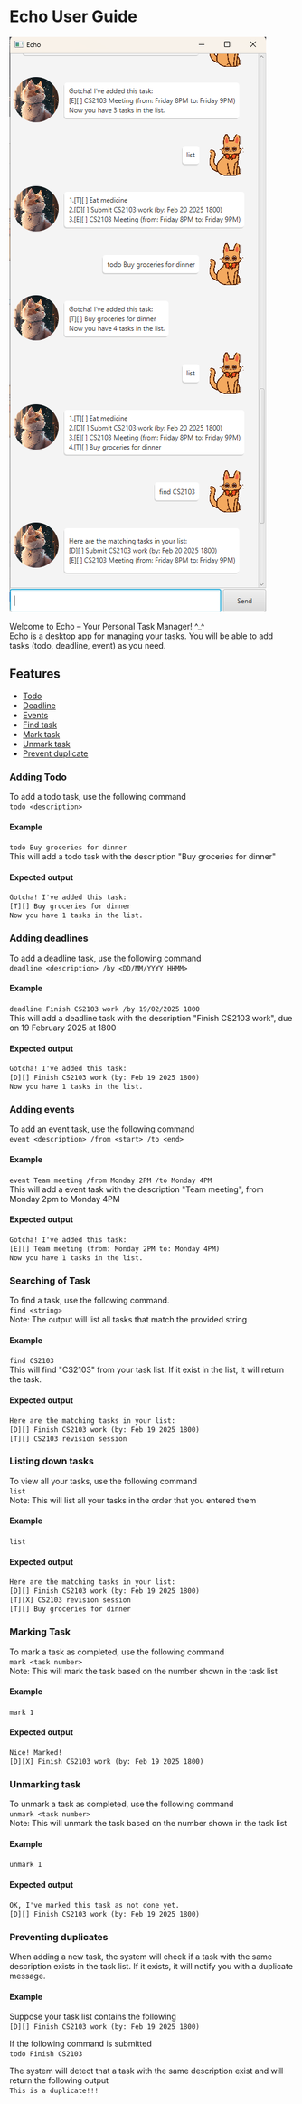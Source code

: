 # Echo User Guide

![Echo screenshot](Ui.png)

Welcome to Echo – Your Personal Task Manager! ^_^  
Echo is a desktop app for managing your tasks. You will be able to add tasks (todo, deadline, event) as you need.

## Features

- [Todo](#adding-todo)
- [Deadline](#adding-deadlines)
- [Events](#adding-events)
- [Find task](#searching-or-task)
- [Mark task](#marking-task)
- [Unmark task ](#unmarking-task)
- [Prevent duplicate](#preventing-duplicates)
  
### Adding Todo 
To add a todo task, use the following command  
`todo <description>`  

#### Example  
`todo Buy groceries for dinner`  
This will add a todo task with the description "Buy groceries for dinner"  

#### Expected output
```
Gotcha! I've added this task:
[T][] Buy groceries for dinner
Now you have 1 tasks in the list.
```
### Adding deadlines
To add a deadline task, use the following command  
`deadline <description> /by <DD/MM/YYYY HHMM>`  

#### Example 
`deadline Finish CS2103 work /by 19/02/2025 1800`  
This will add a deadline task with the description "Finish CS2103 work", due on 19 February 2025 at 1800

#### Expected output  
```
Gotcha! I've added this task:
[D][] Finish CS2103 work (by: Feb 19 2025 1800)
Now you have 1 tasks in the list.
```

### Adding events
To add an event task, use the following command  
`event <description> /from <start> /to <end>`  

#### Example 
`event Team meeting /from Monday 2PM /to Monday 4PM`  
This will add a event task with the description "Team meeting", from Monday 2pm to Monday 4PM

#### Expected output  
```
Gotcha! I've added this task:
[E][] Team meeting (from: Monday 2PM to: Monday 4PM)
Now you have 1 tasks in the list.
```

### Searching of Task
To find a task, use the following command.  
`find <string>`  
Note: The output will list all tasks that match the provided string

#### Example 
`find CS2103`  
This will find "CS2103" from your task list. If it exist in the list, it will return the task.

#### Expected output
```
Here are the matching tasks in your list:
[D][] Finish CS2103 work (by: Feb 19 2025 1800)
[T][] CS2103 revision session
```

### Listing down tasks
To view all your tasks, use the following command  
`list`  
Note: This will list all your tasks in the order that you entered them

#### Example 
`list`

#### Expected output
```
Here are the matching tasks in your list:
[D][] Finish CS2103 work (by: Feb 19 2025 1800)
[T][X] CS2103 revision session
[T][] Buy groceries for dinner
```

### Marking Task
To mark a task as completed, use the following command  
`mark <task number>`  
Note: This will mark the task based on the number shown in the task list

#### Example 
`mark 1`

#### Expected output
```
Nice! Marked!
[D][X] Finish CS2103 work (by: Feb 19 2025 1800)
```

### Unmarking task
To unmark a task as completed, use the following command  
`unmark <task number>`  
Note: This will unmark the task based on the number shown in the task list

#### Example 
`unmark 1`

#### Expected output
```
OK, I've marked this task as not done yet.
[D][] Finish CS2103 work (by: Feb 19 2025 1800)
```

### Preventing duplicates
When adding a new task, the system will check if a task with the same description exists in the task list. If it exists, it will notify you with a duplicate message.

#### Example 
Suppose your task list contains the following  
`[D][] Finish CS2103 work (by: Feb 19 2025 1800)`

If the following command is submitted  
`todo Finish CS2103`  

The system will detect that a task with the same description exist and will return the following output  
`This is a duplicate!!!`